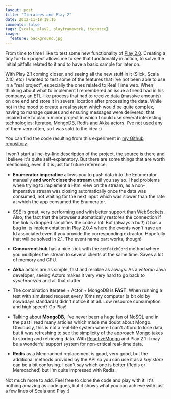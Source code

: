 ```yaml
---
layout: post
title: "Iteratees and Play 2"
date: 2012-11-18 19:16
comments: false
tags: [scala, play2, playframework, iteratee]
image:
  feature: background.jpg
---
```

From time to time I like to test some new functionality of [Play 2.0](http://www.playframework.org/). Creating a tiny for-fun project allows me to see that functionality in action, to solve the initial pitfalls related to it and to have a basic sample for later on.

<!-- more -->

With Play 2.1 coming closer, and seeing all the new stuff in it (Slick, Scala 2.10, etc) I wanted to test some of the features that I've not been able to use in a "real project", especially the ones related to Real Time web. When thinking about what to implement I remembered an issue a friend had in his company, an ETL-like process that had to receive data (massive amounts) on one end and store it in several location after processing the data. While not in the mood to create a real system which would be quite complex, having to manage queues and ensuring messages were delivered, that inspired me to plan a minor project in which I could use several interesting technologies: Iteratee, MongoDB, Redis and Akka actors. I've not used any of them very often, so I was sold to the idea :)

You can find the code resulting from this experiment in [my Github repository](https://github.com/pvillega/iteratees-test).

I won't start a line-by-line description of the project, the source is there and I believe it's quite self-explanatory. But there are some things that are worth mentioning, even if it is just for future reference:

* **Enumerator.imperative** allows you to push data into the Enumerator manually **and won't close the stream** until you say so. I had problems when trying to implement a Html view on the stream, as a non-imperative stream was closing automatically once the data was consumed, not waiting for the next input which was slower than the rate at which the app consumed the Enumerator.

* [SSE](http://dev.w3.org/html5/eventsource/) is great, very performing and with better support than WebSockets. Also, the fact that the browser automatically restores the connection if the link is dropped simplifies the code a lot. But (always a but!) it has a bug in its implementation in Play 2.0.4 where the events won't have an Id associated even if you provide the corresponding extractor. Hopefully that will be solved in 2.1. The event name part works, though!

* **Concurrent.hub** has a nice trick with the `getPatchCord` method where you multiplex the stream to several clients at the same time. Saves a lot of memory and CPU.

* **Akka** actors are as simple, fast and reliable as always. As a *veteran* Java developer, seeing Actors makes it very very hard to go back to *synchronized* and all that clutter

* The combination Iteratee + Actor + MongoDB is **FAST**. When running a test with simulated request every 10ms my computer (a bit old by nowadays standards) didn't notice it at all. Low resource consumption and high speed? Go Play! 

* Talking about **MongoDB**, I've never been a huge fan of NoSQL and in the past I read many articles which made me doubt about Mongo. Obviously, this is not a real-life system where I can't afford to lose data, but it was refreshing to see the simplicity of the approach Mongo takes to storing and retrieving data. With [ReactiveMongo](http://reactivemongo.org/) and Play 2.1 it may be a wonderful support system for non-critical real-time data. 

* **Redis** as a Memcached replacement is good, very good, but the additional methods provided by the API so you can use it as a *key store* can be a bit confusing. I can't say which one is better (Redis or Memcached) but I'm quite impressed with Redis.

Not much more to add. Feel free to clone the code and play with it. It's nothing amazing as code goes, but it shows what you can achieve with just a few lines of Scala and Play :)

